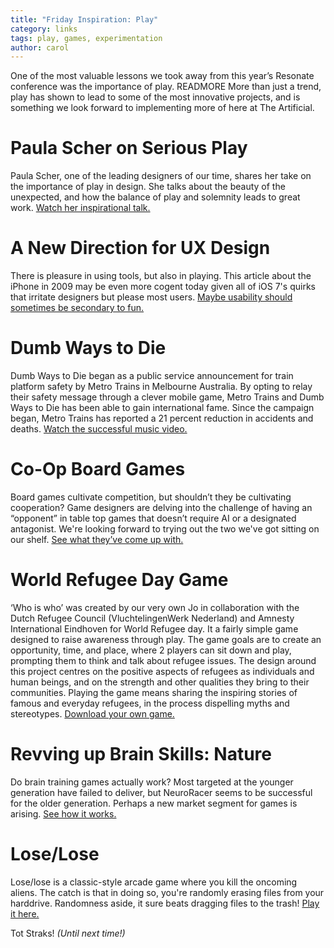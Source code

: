```yaml
---
title: "Friday Inspiration: Play"
category: links
tags: play, games, experimentation
author: carol
---
```


One of the most valuable lessons we took away from this year’s Resonate conference was the importance of play. READMORE More than just a trend, play has shown to lead to some of the most innovative projects, and is something we look forward to implementing more of here at The Artificial. 

# Paula Scher on Serious Play
Paula Scher, one of the leading designers of our time, shares her take on the importance of play in design. She talks about the beauty of the unexpected, and how the balance of play and solemnity leads to great work. [Watch her inspirational talk.](http://www.ted.com/talks/paula_scher_gets_serious?embed=true)

# A New Direction for UX Design
There is pleasure in using tools, but also in playing. This article about the iPhone in 2009 may be even more cogent today given all of iOS 7's quirks that irritate designers but please most users. [Maybe usability should sometimes be secondary to fun.](http://johnnyholland.org/2009/08/the-iphone-is-not-easy-to-use-a-peek-into-the-future-of-experience-design/)

# Dumb Ways to Die
Dumb Ways to Die began as a public service announcement for train platform safety by Metro Trains in Melbourne Australia. By opting to relay their safety message through a clever mobile game, Metro Trains and Dumb Ways to Die has been able to gain international fame. Since the campaign began, Metro Trains has reported a 21 percent reduction in accidents and deaths. [Watch the successful music video.](http://dumbwaystodie.com/)

# Co-Op Board Games
Board games cultivate competition, but shouldn’t they be cultivating cooperation? Game designers are delving into the challenge of having an “opponent” in table top games that doesn’t require AI or a designated antagonist. We're looking forward to trying out the two we've got sitting on our shelf. [See what they’ve come up with.](https://medium.com/board-games/569f4b71f429)

# World Refugee Day Game
‘Who is who’ was created by our very own Jo in collaboration with the Dutch Refugee Council (VluchtelingenWerk Nederland) and Amnesty International Eindhoven for World Refugee day. It a fairly simple game designed to raise awareness through play. The game goals are to create an opportunity, time, and place, where 2 players can sit down and play, prompting them to think and talk about refugee issues. The design around this project centres on the positive aspects of refugees as individuals and human beings, and on the strength and other qualities they bring to their communities. Playing the game means sharing the inspiring stories of famous and everyday refugees, in the process dispelling myths and stereotypes. [Download your own game.](http://issuu.com/joszczepanska/docs/2014_wrd_game)

# Revving up Brain Skills: Nature
Do brain training games actually work? Most targeted at the younger generation have failed to deliver, but NeuroRacer seems to be successful for the older generation. Perhaps a new market segment for games is arising. [See how it works.](http://www.nature.com/nature/videoarchive/brain-training/index.html)

# Lose/Lose
Lose/lose is a classic-style arcade game where you kill the oncoming aliens. The catch is that in doing so, you're randomly erasing files from your harddrive. Randomness aside, it sure beats dragging files to the trash!  [Play it here.](http://www.stfj.net/art/2009/loselose/)

Tot Straks! _(Until next time!)_
 